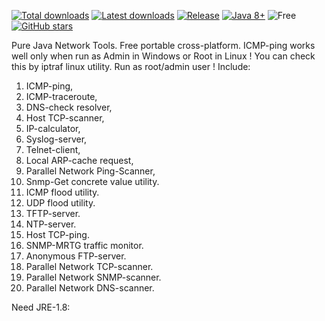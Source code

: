 [![Total downloads](https://img.shields.io/github/downloads/harp077/pj-net-tools/total.svg)](https://github.com/harp077/pj-net-tools/releases)
[![Latest downloads](https://img.shields.io/github/downloads/harp077/pj-net-tools/latest/total.svg)](https://github.com/harp077/pj-net-tools/releases)
[![Release](https://img.shields.io/github/release/harp077/pj-net-tools)](https://github.com/harp077/pj-net-tools/releases)
[![Java 8+](https://img.shields.io/badge/Java-8%2B-teal)](https://www.oracle.com/java/technologies/javase/javase8-archive-downloads.html)
![Free](https://img.shields.io/badge/free-open--source-green.svg)
<a href="https://github.com/harp077/pj-net-tools/stargazers"><img src="https://img.shields.io/github/stars/harp077/pj-net-tools?style=flat" alt="GitHub stars" /></a>

Pure Java Network Tools. Free portable cross-platform. 
ICMP-ping works well only when run as Admin in Windows or Root in Linux ! 
You can check this by iptraf linux utility. 
Run as root/admin user !
Include:
 
01) ICMP-ping, 
02) ICMP-traceroute, 
03) DNS-check resolver, 
04) Host TCP-scanner, 
05) IP-calculator, 
06) Syslog-server,  
07) Telnet-client, 
08) Local ARP-cache request,
09) Parallel Network Ping-Scanner,
10) Snmp-Get concrete value utility.
11) ICMP flood utility. 
12) UDP  flood utility. 
13) TFTP-server.
14) NTP-server.
15) Host TCP-ping.
16) SNMP-MRTG traffic monitor.
17) Anonymous FTP-server.
18) Parallel Network TCP-scanner.
19) Parallel Network SNMP-scanner.
20) Parallel Network DNS-scanner.

Need JRE-1.8:

